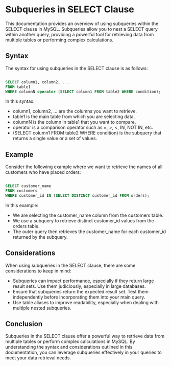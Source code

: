 
# Subqueries in SELECT Clause

This documentation provides an overview of using subqueries within the SELECT clause in MySQL. Subqueries allow you to nest a SELECT query within another query, providing a powerful tool for retrieving data from multiple tables or performing complex calculations.

## Syntax
The syntax for using subqueries in the SELECT clause is as follows:

```sql

SELECT column1, column2, ...
FROM table1
WHERE columnN operator (SELECT column1 FROM table2 WHERE condition);
```
In this syntax:

* column1, column2, ... are the columns you want to retrieve.
* table1 is the main table from which you are selecting data.
* columnN is the column in table1 that you want to compare.
* operator is a comparison operator such as =, >, <, IN, NOT IN, etc.
* (SELECT column1 FROM table2 WHERE condition) is the subquery that returns a single value or a set of values.


## Example
Consider the following example where we want to retrieve the names of all customers who have placed orders:

```sql

SELECT customer_name
FROM customers
WHERE customer_id IN (SELECT DISTINCT customer_id FROM orders);
```
In this example:

* We are selecting the customer_name column from the customers table.
* We use a subquery to retrieve distinct customer_id values from the orders table.
* The outer query then retrieves the customer_name for each customer_id returned by the subquery.


## Considerations

When using subqueries in the SELECT clause, there are some considerations to keep in mind:

* Subqueries can impact performance, especially if they return large result sets. Use them judiciously, especially in large databases.
* Ensure that subqueries return the expected result set. Test them independently before incorporating them into your main query.
* Use table aliases to improve readability, especially when dealing with multiple nested subqueries.


## Conclusion

Subqueries in the SELECT clause offer a powerful way to retrieve data from multiple tables or perform complex calculations in MySQL. By understanding the syntax and considerations outlined in this documentation, you can leverage subqueries effectively in your queries to meet your data retrieval needs.